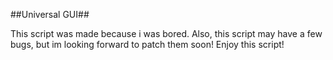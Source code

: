 ##Universal GUI##

This script was made because i was bored. Also, this script may have a few bugs, but im looking forward to patch them soon!
Enjoy this script!
